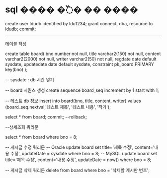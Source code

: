 # sql ���� �߰� �� ����
create user ldudb identified by ldu1234;
grant connect, dba, resource to ldudb;
commit;

-----
테이블 작성

create table board(
    bno number not null,
    title varchar2(150) not null,
    content varchar2(2000) not null,
    writer varchar2(50) not null,
    regdate date default sysdate,
    updatedate date default sysdate,
    constraint pk_board PRIMARY key(bno)
);

-- sysdate : db 시간 넣기

-- board 시퀀스 생성
create sequence
    board_seq
    increment by 1
    start with 1;
    
-- 테스트 db 정보
insert into board(bno, title, content, writer) values (board_seq.nextval,'테스트 제목', '테스트 내용', '작가');
 
select * from board;
commit;
--rollback;



--상세조회 쿼리문

select * from board where bno = 8;

-- 게시글 수정 쿼리문
-- Oracle
update board set title='제목 수정', content='내용 수정', updateDate = sysdate where bno = 8;
-- MySQL
update board set title='제목 수정', content='내용 수정', updateDate = now() where bno = 8;

-- 게시글 삭제 쿼리문
delete from board where bno = '삭제할 게시판 번호';